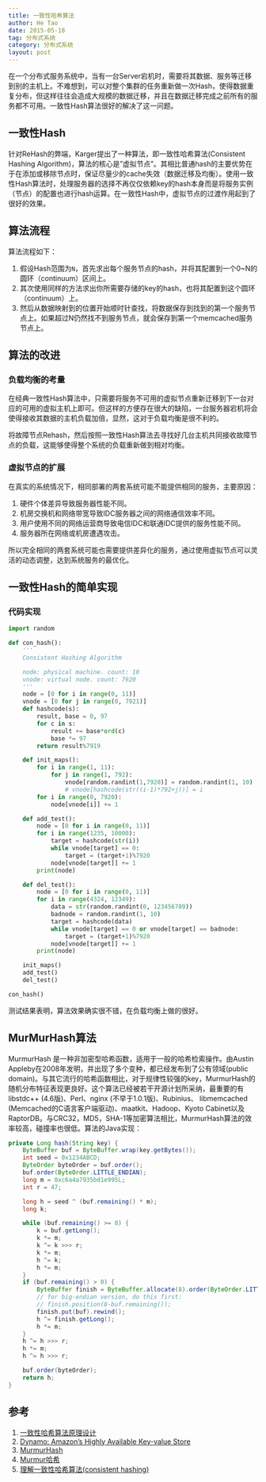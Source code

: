 ```yaml
---
title: 一致性哈希算法
author: He Tao
date: 2015-05-18
tag: 分布式系统
category: 分布式系统
layout: post
---
```


在一个分布式服务系统中，当有一台Server宕机时，需要将其数据、服务等迁移到别的主机上。不难想到，可以对整个集群的任务重新做一次Hash，使得数据重复分布，但这样往往会造成大规模的数据迁移，并且在数据迁移完成之前所有的服务都不可用。一致性Hash算法很好的解决了这一问题。

<!--more-->

一致性Hash
-----------

针对ReHash的弊端，Karger提出了一种算法，即一致性哈希算法(Consistent Hashing Algorithm)，算法的核心是”虚拟节点”。其相比普通hash的主要优势在于在添加或移除节点时，保证尽量少的cache失效（数据迁移及均衡）。使用一致性Hash算法时，处理服务器的选择不再仅仅依赖key的hash本身而是将服务实例（节点）的配置也进行hash运算。在一致性Hash中，虚拟节点的过渡作用起到了很好的效果。

算法流程
--------

算法流程如下：

1. 假设Hash范围为`N`，首先求出每个服务节点的hash，并将其配置到一个0~N的圆环（continuum）区间上。
2. 其次使用同样的方法求出你所需要存储的key的hash，也将其配置到这个圆环（continuum）上。
3. 然后从数据映射到的位置开始顺时针查找，将数据保存到找到的第一个服务节点上。如果超过N仍然找不到服务节点，就会保存到第一个memcached服务节点上。

算法的改进
----------

### 负载均衡的考量

在经典一致性Hash算法中，只需要将服务不可用的虚拟节点重新迁移到下一台对应的可用的虚拟主机上即可。但这样的方便存在很大的缺陷，一台服务器宕机将会使得接收其数据的主机负载加倍，显然，这对于负载均衡是很不利的。

将故障节点Rehash，然后按照一致性Hash算法去寻找好几台主机共同接收故障节点的负载，这能够使得整个系统的负载重新做到相对均衡。

### 虚拟节点的扩展

在真实的系统情况下，相同部署的两套系统可能不能提供相同的服务，主要原因：

1. 硬件个体差异导致服务器性能不同。
2. 机房交换机和网络带宽导致IDC服务器之间的网络通信效率不同。
3. 用户使用不同的网络运营商导致电信IDC和联通IDC提供的服务性能不同。
4. 服务器所在网络或机房遭遇攻击。

所以完全相同的两套系统可能也需要提供差异化的服务，通过使用虚拟节点可以灵活的动态调整，达到系统服务的最优化。

一致性Hash的简单实现
--------------------

### 代码实现

~~~python
import random

def con_hash():
    '''
    Consistent Hashing Algorithm

    node: physical machine. count: 10
    vnode: virtual node. count: 7920
    '''
    node = [0 for i in range(0, 11)]
    vnode = [0 for j in range(0, 7921)]
    def hashcode(s):
        result, base = 0, 97
        for c in s:
            result += base*ord(c)
            base *= 97
        return result%7919

    def init_maps():
        for i in range(1, 11):
            for j in range(1, 792):
                vnode[random.randint(1,7920)] = random.randint(1, 10)
                # vnode[hashcode(str((i-1)*792+j))] = i
        for i in range(0, 7920):
            node[vnode[i]] += 1

    def add_test():
        node = [0 for i in range(0, 11)]
        for i in range(1235, 10000):
            target = hashcode(str(i))
            while vnode[target] == 0:
                target = (target+1)%7920
            node[vnode[target]] += 1
        print(node)

    def del_test():
        node = [0 for i in range(0, 11)]
        for i in range(4324, 12349):
            data = str(random.randint(0, 123456789))
            badnode = random.randint(1, 10)
            target = hashcode(data)
            while vnode[target] == 0 or vnode[target] == badnode:
                target = (target+1)%7920
            node[vnode[target]] += 1
        print(node)

    init_maps()
    add_test()
    del_test()

con_hash()
~~~

测试结果表明，算法效果确实很不错，在负载均衡上做的很好。

MurMurHash算法
---------------

MurmurHash 是一种非加密型哈希函数，适用于一般的哈希检索操作。由Austin
Appleby在2008年发明，并出现了多个变种，都已经发布到了公有领域(public
domain)。与其它流行的哈希函数相比，对于规律性较强的key，MurmurHash的随机分布特征表现更良好。这个算法已经被若干开源计划所采纳，最重要的有libstdc++
(4.6版)、Perl、nginx (不早于1.0.1版)、Rubinius、 libmemcached
(Memcached的C语言客户端驱动)、maatkit、Hadoop、Kyoto
Cabinet以及RaptorDB。与CRC32，MD5，SHA-1等加密算法相比，MurmurHash算法的效率较高，碰撞率也很低。算法的Java实现：

~~~java
private Long hash(String key) {
    ByteBuffer buf = ByteBuffer.wrap(key.getBytes());
    int seed = 0x1234ABCD;
    ByteOrder byteOrder = buf.order();
    buf.order(ByteOrder.LITTLE_ENDIAN);
    long m = 0xc6a4a7935bd1e995L;
    int r = 47;

    long h = seed ^ (buf.remaining() * m);
    long k;

    while (buf.remaining() >= 8) {
        k = buf.getLong();
        k *= m;
        k ^= k >>> r;
        k *= m;
        h ^= k;
        h *= m;
    }
    if (buf.remaining() > 0) {
        ByteBuffer finish = ByteBuffer.allocate(8).order(ByteOrder.LITTLE_ENDIAN);
        // for big-endian version, do this first:
        // finish.position(8-buf.remaining());
        finish.put(buf).rewind();
        h ^= finish.getLong();
        h *= m;
    }
    h ^= h >>> r;
    h *= m;
    h ^= h >>> r;

    buf.order(byteOrder);
    return h;
}
~~~

参考
----

1. [一致性哈希算法原理设计](http://blog.jobbole.com/80334/)
2. [Dynamo: Amazon’s Highly Available Key-value Store](http://www.allthingsdistributed.com/files/amazon-dynamo-sosp2007.pdf)
3. [MurmurHash](https://sites.google.com/site/murmurhash/)
4. [Murmur哈希](http://zh.wikipedia.org/wiki/Murmur%E5%93%88%E5%B8%8C)
5. [理解一致性哈希算法(consistent hashing)](http://blog.csdn.net/cywosp/article/details/23397179)

